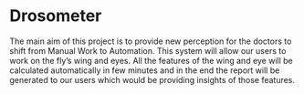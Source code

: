 # Drosometer

The main aim of this project is to provide new perception for the doctors to shift from Manual Work to Automation. This system will allow our users to work on the fly’s wing and eyes. All the features of the wing and eye will be calculated automatically in few minutes and in the end the report will be generated to our users which would be providing insights of those features.
